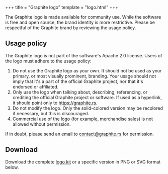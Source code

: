 +++
title = "Graphite logo"
template = "logo.html"
+++

The Graphite logo is made available for community use. While the software is free and open source, the brand identity is more restrictive. Please be respectful of the Graphite brand by reviewing the usage policy.

## Usage policy

The Graphite logo is not part of the software's Apache 2.0 license. Users of the logo must adhere to the usage policy:

1. Do not use the Graphite logo as your own. It should not be used as your primary, or most visually prominent, branding. Your usage should not imply that it's a part of the official Graphite project, nor that it's endorsed or affiliated.
2. Only use the logo when talking about, describing, referencing, or crediting the official Graphite project or software. If used as a hyperlink, it should point only to <https://graphite.rs>.
3. Do not modify the logo. Only the solid-colored version may be recolored if necessary, but this is discouraged.
4. Commercial use of the logo (for example, merchandise sales) is not allowed without permission.

If in doubt, please send an email to <contact@graphite.rs> for permission.

## Download

Download the complete [logo kit](/images/logos/graphite-logo-kit.zip) or a specific version in PNG or SVG format below.
